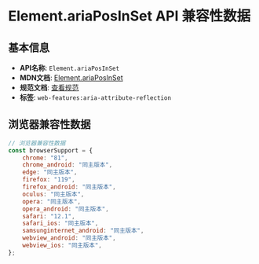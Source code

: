 # Element.ariaPosInSet API 兼容性数据

## 基本信息

- **API名称**: `Element.ariaPosInSet`
- **MDN文档**: [Element.ariaPosInSet](https://developer.mozilla.org/docs/Web/API/Element/ariaPosInSet)
- **规范文档**: [查看规范](https://w3c.github.io/aria/#dom-ariamixin-ariaposinset)
- **标签**: `web-features:aria-attribute-reflection`

## 浏览器兼容性数据

```javascript
// 浏览器兼容性数据
const browserSupport = {
    chrome: "81",
    chrome_android: "同主版本",
    edge: "同主版本",
    firefox: "119",
    firefox_android: "同主版本",
    oculus: "同主版本",
    opera: "同主版本",
    opera_android: "同主版本",
    safari: "12.1",
    safari_ios: "同主版本",
    samsunginternet_android: "同主版本",
    webview_android: "同主版本",
    webview_ios: "同主版本",
};

```

